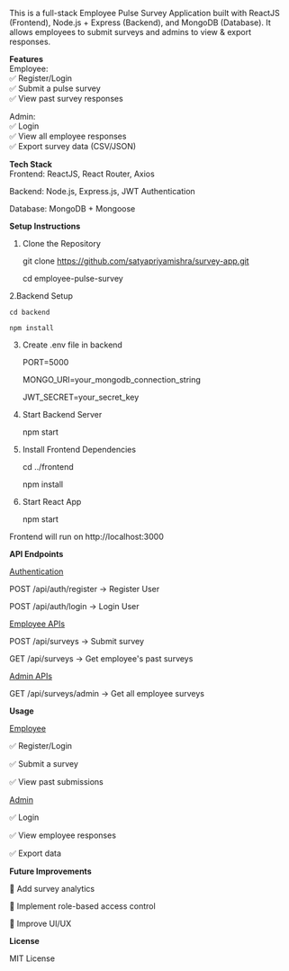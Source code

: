 This is a full-stack Employee Pulse Survey Application built with ReactJS (Frontend), Node.js + Express (Backend), and MongoDB (Database). It allows employees to submit surveys and admins to view & export responses.

**Features**\
Employee:\
✅ Register/Login\
✅ Submit a pulse survey\
✅ View past survey responses

Admin:\
✅ Login \
✅ View all employee responses\
✅ Export survey data (CSV/JSON)

**Tech Stack**\
Frontend: ReactJS, React Router, Axios

Backend: Node.js, Express.js, JWT Authentication

Database: MongoDB + Mongoose

**Setup Instructions**

1. Clone the Repository

    git clone https://github.com/satyapriyamishra/survey-app.git

    cd employee-pulse-survey

2.Backend Setup

    cd backend

    npm install

3. Create .env file in backend

    PORT=5000

    MONGO_URI=your_mongodb_connection_string

    JWT_SECRET=your_secret_key

4. Start Backend Server

    npm start 


5. Install Frontend Dependencies

    cd ../frontend

    npm install

6. Start React App

    npm start

Frontend will run on http://localhost:3000

**API Endpoints**

<ins>Authentication</ins>

POST /api/auth/register → Register User

POST /api/auth/login → Login User

<ins>Employee APIs</ins>

POST /api/surveys → Submit survey


GET /api/surveys → Get employee's past surveys

<ins>Admin APIs</ins>

GET /api/surveys/admin → Get all employee surveys



**Usage** 

<ins>Employee</ins>

✅ Register/Login

✅ Submit a survey

✅ View past submissions

<ins>Admin</ins>

✅ Login

✅ View employee responses

✅ Export data

**Future Improvements** 

🔹 Add survey analytics

🔹 Implement role-based access control

🔹 Improve UI/UX

**License**

MIT License

